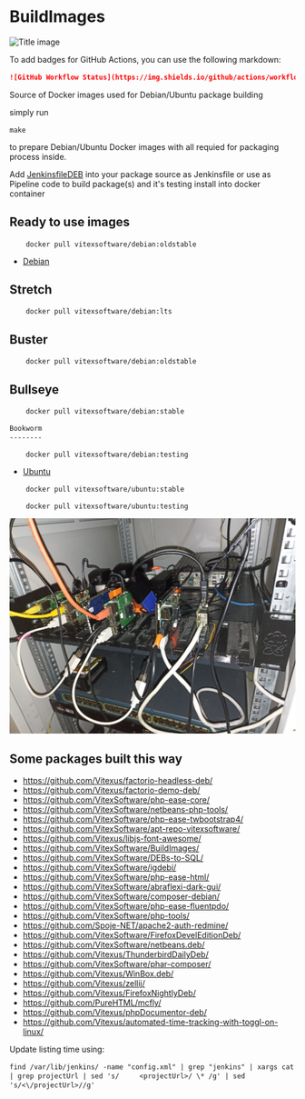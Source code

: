 # BuildImages

![Title image](build-images.svg?raw=truue)

To add badges for GitHub Actions, you can use the following markdown:

```markdown
![GitHub Workflow Status](https://img.shields.io/github/actions/workflow/status/VitexSoftware/BuildImages/docker-image.yml?branch=main)
```

Source of Docker images used for Debian/Ubuntu package building

simply run

```shell
make
```

to prepare Debian/Ubuntu Docker images with all requied for packaging process inside.

Add [JenkinsfileDEB](JenkinsfileDEB) into your package source as Jenkinsfile or use as Pipeline code to build package(s) and it's
testing install into docker container

Ready to use images
-------------------

```shell
    docker pull vitexsoftware/debian:oldstable
```

* [Debian](https://hub.docker.com/r/vitexsoftware/debian/tags?page=1&ordering=last_updated)

Stretch
-------

```shell
    docker pull vitexsoftware/debian:lts
```

Buster
------
```shell
    docker pull vitexsoftware/debian:oldstable
```

Bullseye
--------


```shell
    docker pull vitexsoftware/debian:stable
```

	Bookworm
	--------


```shell
    docker pull vitexsoftware/debian:testing
```

* [Ubuntu](https://hub.docker.com/r/vitexsoftware/ubuntu/tags?page=1&ordering=last_updated)

```shell
    docker pull vitexsoftware/ubuntu:stable
```

```shell
    docker pull vitexsoftware/ubuntu:testing
```

![My Build farm](maliny-mini.jpg?raw=true)

Some packages built this way
----------------------------

* https://github.com/Vitexus/factorio-headless-deb/
* https://github.com/Vitexus/factorio-demo-deb/
* https://github.com/VitexSoftware/php-ease-core/
* https://github.com/VitexSoftware/netbeans-php-tools/
* https://github.com/VitexSoftware/php-ease-twbootstrap4/
* https://github.com/VitexSoftware/apt-repo-vitexsoftware/
* https://github.com/Vitexus/libjs-font-awesome/
* https://github.com/VitexSoftware/BuildImages/
* https://github.com/VitexSoftware/DEBs-to-SQL/
* https://github.com/VitexSoftware/igdebi/
* https://github.com/VitexSoftware/php-ease-html/
* https://github.com/VitexSoftware/abraflexi-dark-gui/
* https://github.com/VitexSoftware/composer-debian/
* https://github.com/VitexSoftware/php-ease-fluentpdo/
* https://github.com/VitexSoftware/php-tools/
* https://github.com/Spoje-NET/apache2-auth-redmine/
* https://github.com/VitexSoftware/FirefoxDevelEditionDeb/
* https://github.com/VitexSoftware/netbeans.deb/
* https://github.com/Vitexus/ThunderbirdDailyDeb/
* https://github.com/VitexSoftware/phar-composer/
* https://github.com/Vitexus/WinBox.deb/
* https://github.com/Vitexus/zellij/
* https://github.com/Vitexus/FirefoxNightlyDeb/
* https://github.com/PureHTML/mcfly/
* https://github.com/Vitexus/phpDocumentor-deb/
* https://github.com/Vitexus/automated-time-tracking-with-toggl-on-linux/

Update listing time using:

```shell
find /var/lib/jenkins/ -name "config.xml" | grep "jenkins" | xargs cat | grep projectUrl | sed 's/     <projectUrl>/ \* /g' | sed 's/<\/projectUrl>//g'
```


